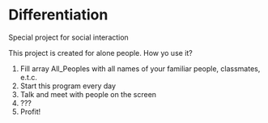 # Differentiation
Special project for social interaction

This project is created for alone people.
How yo use it?
1. Fill array All_Peoples with all names of your familiar people, classmates, e.t.c.
2. Start this program every day
3. Talk and meet with people on the screen
4. ???
5. Profit!
